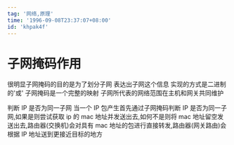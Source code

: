 ```yaml
---
tag: '网络,原理'
time: '1996-09-08T23:37:07+08:00'
id: 'khpak4f'
---
```


# 子网掩码作用

很明显子网掩码的目的是为了划分子网 表达出子网这个信息 实现的方式是二进制的'或' 子网掩码是一个完整的映射 子网所代表的网络范围在主机和网关共同维护

判断 IP 是否为同一子网
当一个 IP 包产生首先通过子网掩码判断 IP 是否为同一子网,如果是则尝试获取 ip 的 mac 地址并发送出去,如何不是则将 mac 地址留空发送出去,路由器(交换机)会对具有 mac 地址的包进行直接转发,路由器(网关路由)会根据 IP 地址送到更接近目标的地方